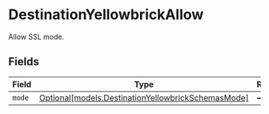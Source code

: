 # DestinationYellowbrickAllow

Allow SSL mode.


## Fields

| Field                                                                                                | Type                                                                                                 | Required                                                                                             | Description                                                                                          |
| ---------------------------------------------------------------------------------------------------- | ---------------------------------------------------------------------------------------------------- | ---------------------------------------------------------------------------------------------------- | ---------------------------------------------------------------------------------------------------- |
| `mode`                                                                                               | [Optional[models.DestinationYellowbrickSchemasMode]](../models/destinationyellowbrickschemasmode.md) | :heavy_minus_sign:                                                                                   | N/A                                                                                                  |